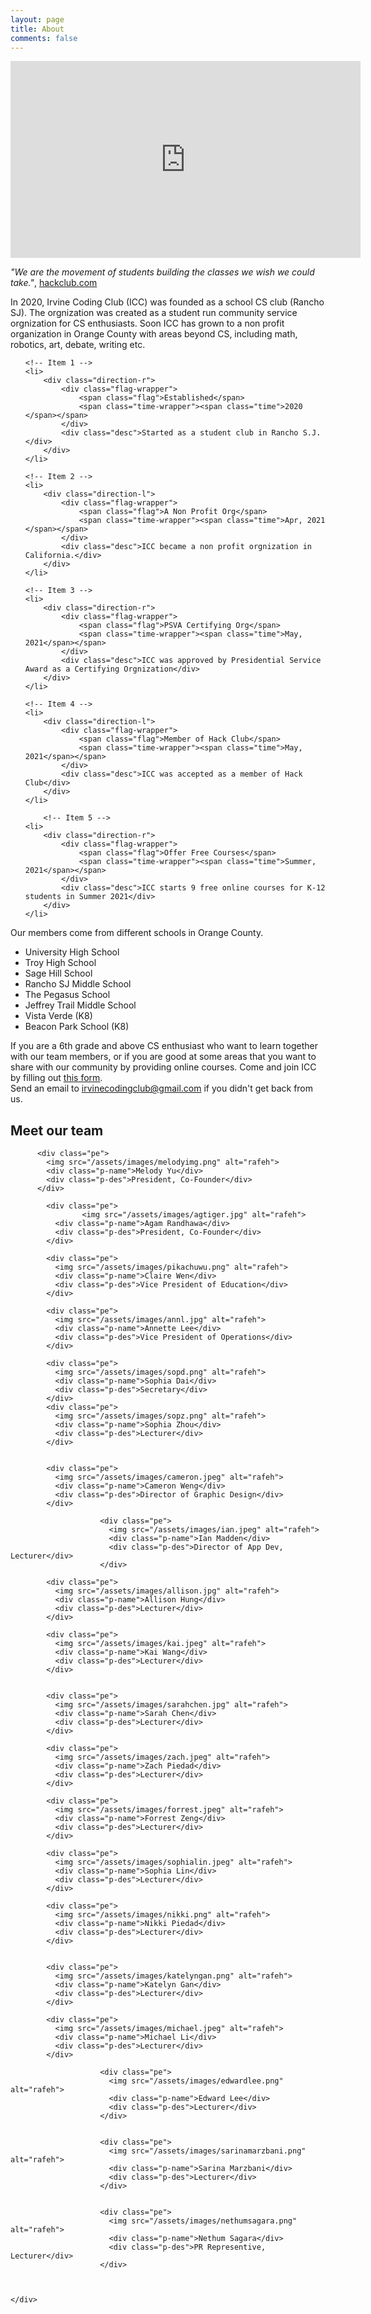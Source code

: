 ```yaml
---
layout: page
title: About
comments: false
---
```


<iframe width="560" height="315" src="https://www.youtube.com/embed/2VUfZbbN8AU" title="YouTube video player" frameborder="0" allow="accelerometer; autoplay; clipboard-write; encrypted-media; gyroscope; picture-in-picture" allowfullscreen></iframe>

*"We are the movement of students building the classes we wish we could take."*, [hackclub.com](https://github.com/hackclub)

In 2020, Irvine Coding Club (ICC) was founded as a school CS club (Rancho SJ).
The orgnization was created as a student run community service orgnization for CS enthusiasts. Soon ICC has grown to a non profit organization in Orange County with areas beyond CS, including math, robotics, art, debate, writing etc.
<link href='https://fonts.googleapis.com/css?family=Open+Sans:400,300,300italic,400italic,600,600italic,700,700italic' rel='stylesheet' type='text/css'>

<!-- The Timeline -->
<link rel="stylesheet" href="assets/css/timeline.css">
<ul class="timeline">

	<!-- Item 1 -->
	<li>
		<div class="direction-r">
			<div class="flag-wrapper">
				<span class="flag">Established</span>
				<span class="time-wrapper"><span class="time">2020 </span></span>
			</div>
			<div class="desc">Started as a student club in Rancho S.J.</div>
		</div>
	</li>

	<!-- Item 2 -->
	<li>
		<div class="direction-l">
			<div class="flag-wrapper">
				<span class="flag">A Non Profit Org</span>
				<span class="time-wrapper"><span class="time">Apr, 2021 </span></span>
			</div>
			<div class="desc">ICC became a non profit orgnization in California.</div>
		</div>
	</li>

	<!-- Item 3 -->
	<li>
		<div class="direction-r">
			<div class="flag-wrapper">
				<span class="flag">PSVA Certifying Org</span>
				<span class="time-wrapper"><span class="time">May, 2021</span></span>
			</div>
			<div class="desc">ICC was approved by Presidential Service Award as a Certifying Orgnization</div>
		</div>
	</li>

  	<!-- Item 4 -->
	<li>
		<div class="direction-l">
			<div class="flag-wrapper">
				<span class="flag">Member of Hack Club</span>
				<span class="time-wrapper"><span class="time">May, 2021</span></span>
			</div>
			<div class="desc">ICC was accepted as a member of Hack Club</div>
		</div>
	</li>

    	<!-- Item 5 -->
	<li>
		<div class="direction-r">
			<div class="flag-wrapper">
				<span class="flag">Offer Free Courses</span>
				<span class="time-wrapper"><span class="time">Summer, 2021</span></span>
			</div>
			<div class="desc">ICC starts 9 free online courses for K-12 students in Summer 2021</div>
		</div>
	</li>

</ul>



Our members come from different schools in Orange County.

* University High School
* Troy High School
* Sage Hill School
* Rancho SJ Middle School
* The Pegasus School
* Jeffrey Trail Middle School
* Vista Verde (K8)
* Beacon Park School (K8)

If you are a 6th grade and above CS enthusiast who want to learn together with our team members,
or if you are good at some areas that you want to share with our community by providing online courses.
Come and join ICC by filling out [this form](https://forms.gle/Ky4S6YLkkursGyZn6).   
Send an email to irvinecodingclub@gmail.com if you didn't get back from us.


<div class="team-section">
  <div class="inner-width">
    <h2>Meet our team </h2>
    <div class="pers">


          <div class="pe">
            <img src="/assets/images/melodyimg.png" alt="rafeh">
            <div class="p-name">Melody Yu</div>
            <div class="p-des">President, Co-Founder</div>
          </div>

            <div class="pe">
                    <img src="/assets/images/agtiger.jpg" alt="rafeh">
              <div class="p-name">Agam Randhawa</div>
              <div class="p-des">President, Co-Founder</div>
            </div>

            <div class="pe">
              <img src="/assets/images/pikachuwu.png" alt="rafeh">
              <div class="p-name">Claire Wen</div>
              <div class="p-des">Vice President of Education</div>
            </div>

            <div class="pe">
              <img src="/assets/images/annl.jpg" alt="rafeh">
              <div class="p-name">Annette Lee</div>
              <div class="p-des">Vice President of Operations</div>
            </div>

            <div class="pe">
              <img src="/assets/images/sopd.png" alt="rafeh">
              <div class="p-name">Sophia Dai</div>
              <div class="p-des">Secretary</div>
            </div>
            <div class="pe">
              <img src="/assets/images/sopz.png" alt="rafeh">
              <div class="p-name">Sophia Zhou</div>
              <div class="p-des">Lecturer</div>
            </div>


            <div class="pe">
              <img src="/assets/images/cameron.jpeg" alt="rafeh">
              <div class="p-name">Cameron Weng</div>
              <div class="p-des">Director of Graphic Design</div>
            </div>

                        <div class="pe">
                          <img src="/assets/images/ian.jpeg" alt="rafeh">
                          <div class="p-name">Ian Madden</div>
                          <div class="p-des">Director of App Dev, Lecturer</div>
                        </div>

            <div class="pe">
              <img src="/assets/images/allison.jpg" alt="rafeh">
              <div class="p-name">Allison Hung</div>
              <div class="p-des">Lecturer</div>
            </div>

            <div class="pe">
              <img src="/assets/images/kai.jpeg" alt="rafeh">
              <div class="p-name">Kai Wang</div>
              <div class="p-des">Lecturer</div>
            </div>


            <div class="pe">
              <img src="/assets/images/sarahchen.jpg" alt="rafeh">
              <div class="p-name">Sarah Chen</div>
              <div class="p-des">Lecturer</div>
            </div>

            <div class="pe">
              <img src="/assets/images/zach.jpeg" alt="rafeh">
              <div class="p-name">Zach Piedad</div>
              <div class="p-des">Lecturer</div>
            </div>

            <div class="pe">
              <img src="/assets/images/forrest.jpeg" alt="rafeh">
              <div class="p-name">Forrest Zeng</div>
              <div class="p-des">Lecturer</div>
            </div>

            <div class="pe">
              <img src="/assets/images/sophialin.jpeg" alt="rafeh">
              <div class="p-name">Sophia Lin</div>
              <div class="p-des">Lecturer</div>
            </div>

            <div class="pe">
              <img src="/assets/images/nikki.png" alt="rafeh">
              <div class="p-name">Nikki Piedad</div>
              <div class="p-des">Lecturer</div>
            </div>


            <div class="pe">
              <img src="/assets/images/katelyngan.png" alt="rafeh">
              <div class="p-name">Katelyn Gan</div>
              <div class="p-des">Lecturer</div>
            </div>

            <div class="pe">
              <img src="/assets/images/michael.jpeg" alt="rafeh">
              <div class="p-name">Michael Li</div>
              <div class="p-des">Lecturer</div>
            </div>

                        <div class="pe">
                          <img src="/assets/images/edwardlee.png" alt="rafeh">
                          <div class="p-name">Edward Lee</div>
                          <div class="p-des">Lecturer</div>
                        </div>


                        <div class="pe">
                          <img src="/assets/images/sarinamarzbani.png" alt="rafeh">
                          <div class="p-name">Sarina Marzbani</div>
                          <div class="p-des">Lecturer</div>
                        </div>


                        <div class="pe">
                          <img src="/assets/images/nethumsagara.png" alt="rafeh">
                          <div class="p-name">Nethum Sagara</div>
                          <div class="p-des">PR Representive, Lecturer</div>
                        </div>



    </div>
  </div>
</div>
